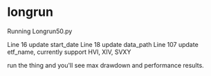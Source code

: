 # longrun
Running Longrun50.py

Line 16 update start_date
Line 18 update data_path
Line 107 update etf_name, currently support HVI, XIV, SVXY

run the thing and you'll see max drawdown and performance results.
